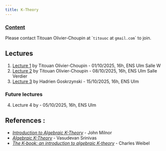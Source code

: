```yaml
---
title: K-Theory
---
```


### [Content](https://master-math-fonda.imj-prg.fr/gt/K.pdf)

Please contact Titouan Olivier-Choupin at \``titouoc` at `gmail.com`\` to join.

## Lectures

1. [Lecture 1](lectures/K1.pdf) by Titouan Olivier-Choupin - 01/10/2025, 16h, ENS Ulm Salle W
2. [Lecture 2](lectures/K1.pdf) by Titouan Olivier-Choupin - 08/10/2025, 16h, ENS Ulm Salle Verdier
3. [Lecture 3](lectures/K3.pdf) by Hadrien Goskrzynski - 15/10/2025, 16h, ENS Ulm

### Future lectures

4. Lecture 4 by - 05/10/2025, 16h, ENS Ulm

## References :

- [_Introduction to Algebraic K-Theory_](https://www.jstor.org/stable/j.ctt1b9x0xv) - John Milnor
- [_Algebraic K-Theory_](https://link.springer.com/book/10.1007/978-0-8176-4739-1) - Vasudevan Srinivas
- [_The K-book: an introduction to algebraic K-theory_](https://sites.math.rutgers.edu/~weibel/Kbook.html) - Charles Weibel
